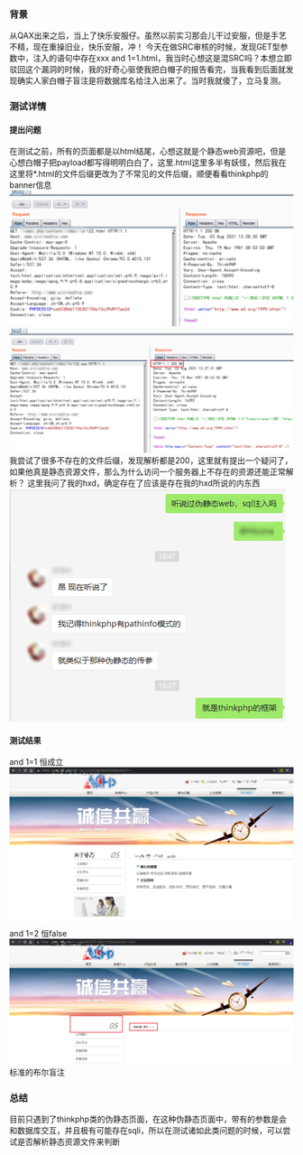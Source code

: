 ### 背景
从QAX出来之后，当上了快乐安服仔。虽然以前实习那会儿干过安服，但是手艺不精，现在重操旧业，快乐安服，冲！
今天在做SRC审核的时候，发现GET型参数中，注入的语句中存在xxx and 1=1.html，我当时心想这是混SRC吗？本想立即驳回这个漏洞的时候，我的好奇心驱使我把白帽子的报告看完，当我看到后面就发现确实人家白帽子盲注是将数据库名给注入出来了。当时我就傻了，立马复测。
### 测试详情
#### 提出问题
在测试之前，所有的页面都是以html结尾，心想这就是个静态web资源吧，但是心想白帽子把payload都写得明明白白了，这里.html这里多半有妖怪，然后我在这里将*.html的文件后缀更改为了不常见的文件后缀，顺便看看thinkphp的banner信息
![image.png](./SQL注入之伪静态页面布尔注入.assets/2023_05_19_10_41_08_3CoaeA97.png)
![image.png](./SQL注入之伪静态页面布尔注入.assets/2023_05_19_10_41_08_NILguREC.png)
我尝试了很多不存在的文件后缀，发现解析都是200，这里就有提出一个疑问了，如果他真是静态资源文件，那么为什么访问一个服务器上不存在的资源还能正常解析？
这里我问了我的hxd，确定存在了应该是存在我的hxd所说的内东西![image.png](./SQL注入之伪静态页面布尔注入.assets/2023_05_19_10_41_08_urY53Nkb.png)
#### 测试结果
and 1=1 恒成立
![image.png](./SQL注入之伪静态页面布尔注入.assets/2023_05_19_10_41_08_KujToP7L.png)
and 1=2 恒false
![image.png](./SQL注入之伪静态页面布尔注入.assets/2023_05_19_10_41_09_y1zx3iW5.png)
标准的布尔盲注
### 总结
目前只遇到了thinkphp类的伪静态页面，在这种伪静态页面中，带有的参数是会和数据库交互，并且极有可能存在sqli，所以在测试诸如此类问题的时候，可以尝试是否解析静态资源文件来判断
